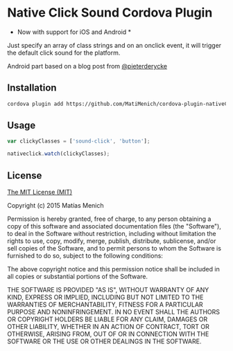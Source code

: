 # Native Click Sound Cordova Plugin

* Now with support for iOS and Android *

Just specify an array of class strings and on an onclick event, it will trigger the default click sound for the platform.

Android part based on a blog post from [@pieterderycke](https://pieterderycke.wordpress.com/2014/01/20/native-tick-sound-on-button-click-with-phonegap/)

## Installation

``` bash
cordova plugin add https://github.com/MatiMenich/cordova-plugin-nativeClickSound
```

## Usage

```js
var clickyClasses = ['sound-click', 'button']; 

nativeclick.watch(clickyClasses);
```

## License
[The MIT License (MIT)](http://www.opensource.org/licenses/mit-license.html)

Copyright (c) 2015 Matías Menich

Permission is hereby granted, free of charge, to any person obtaining a copy
of this software and associated documentation files (the "Software"), to deal
in the Software without restriction, including without limitation the rights
to use, copy, modify, merge, publish, distribute, sublicense, and/or sell
copies of the Software, and to permit persons to whom the Software is
furnished to do so, subject to the following conditions:

The above copyright notice and this permission notice shall be included in all
copies or substantial portions of the Software.

THE SOFTWARE IS PROVIDED "AS IS", WITHOUT WARRANTY OF ANY KIND, EXPRESS OR
IMPLIED, INCLUDING BUT NOT LIMITED TO THE WARRANTIES OF MERCHANTABILITY,
FITNESS FOR A PARTICULAR PURPOSE AND NONINFRINGEMENT. IN NO EVENT SHALL THE
AUTHORS OR COPYRIGHT HOLDERS BE LIABLE FOR ANY CLAIM, DAMAGES OR OTHER
LIABILITY, WHETHER IN AN ACTION OF CONTRACT, TORT OR OTHERWISE, ARISING FROM,
OUT OF OR IN CONNECTION WITH THE SOFTWARE OR THE USE OR OTHER DEALINGS IN THE
SOFTWARE.
